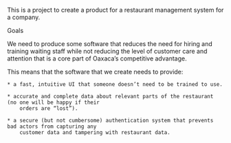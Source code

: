 This is a project to create a product for a restaurant management system for a company.

Goals

We need to produce some software that reduces the need for hiring and training waiting staff while
not reducing the level of customer care and attention that is a core part of Oaxaca’s competitive
advantage. 

This means that the software that we create needs to provide:
	
	* a fast, intuitive UI that someone doesn’t need to be trained to use.
	
	* accurate and complete data about relevant parts of the restaurant (no one will be happy if their
		orders are “lost”).
	
	* a secure (but not cumbersome) authentication system that prevents bad actors from capturing any
		customer data and tampering with restaurant data.
